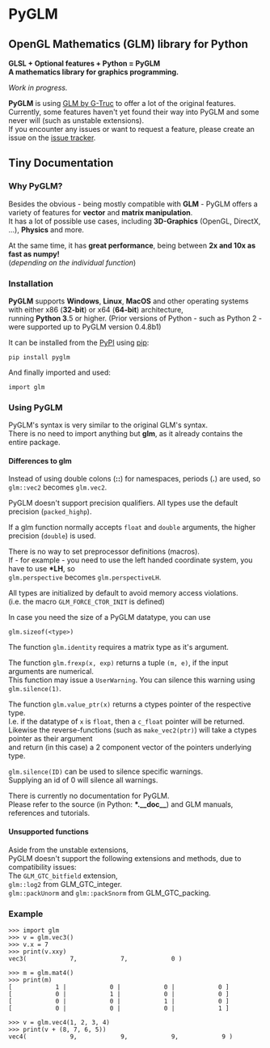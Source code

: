 # PyGLM  
## OpenGL Mathematics \(GLM\) library for Python  
**GLSL \+ Optional features \+ Python = PyGLM**  
**A mathematics library for graphics programming\.**  
  
*Work in progress\.*  
  
**PyGLM** is using [GLM by G\-Truc](https://glm.g-truc.net) to offer a lot of the original features\.    
Currently, some features haven't yet found their way into PyGLM and some never will \(such as unstable extensions\)\.  
If you encounter any issues or want to request a feature, please create an issue on the [issue tracker](https://github.com/Zuzu-Typ/PyGLM/issues)\.  
  
## Tiny Documentation  
### Why PyGLM?  
Besides the obvious \- being mostly compatible with **GLM** \- PyGLM offers a variety of features for **vector** and **matrix manipulation**\.  
It has a lot of possible use cases, including **3D\-Graphics** \(OpenGL, DirectX, \.\.\.\), **Physics** and more\.  
  
At the same time, it has **great performance**, being between **2x and 10x as fast as numpy\!**  
\(*depending on the individual function*\)  
### Installation  
**PyGLM** supports **Windows**, **Linux**, **MacOS** and other operating systems with either x86 \(**32\-bit**\) or x64 \(**64\-bit**\) architecture,   
running **Python 3**\.5 or higher\. \(Prior versions of Python \- such as Python 2 \- were supported up to PyGLM version 0\.4\.8b1\)  
  
It can be installed from the [PyPI](https://pypi.python.org/pypi/PyGLM) using [pip](https://pip.pypa.io/en/stable/):  

    pip install pyglm
  
And finally imported and used:  

    import glm
  
### Using PyGLM  
PyGLM's syntax is very similar to the original GLM's syntax\.  
There is no need to import anything but **glm**, as it already contains the entire package\.  
#### Differences to glm  
Instead of using double colons \(**::**\) for namespaces, periods \(**\.**\) are used, so  
`glm::vec2` becomes `glm.vec2`\.  
  
PyGLM doesn't support precision qualifiers\. All types use the default precision \(`packed_highp`\)\.  
  
If a glm function normally accepts `float` and `double` arguments, the higher precision \(`double`\) is used\.  
  
There is no way to set preprocessor definitions \(macros\)\.  
If \- for example \- you need to use the left handed coordinate system, you have to use **\*LH**, so  
`glm.perspective` becomes `glm.perspectiveLH`\.  
  
All types are initialized by default to avoid memory access violations\.  
\(i\.e\. the macro `GLM_FORCE_CTOR_INIT` is defined\)  
  
In case you need the size of a PyGLM datatype, you can use   

    glm.sizeof(<type>)
  
  
The function `glm.identity` requires a matrix type as it's argument\.  
  
The function `glm.frexp(x, exp)` returns a tuple `(m, e)`, if the input arguments are numerical\.  
This function may issue a `UserWarning`\. You can silence this warning using `glm.silence(1)`\.  
  
The function `glm.value_ptr(x)` returns a ctypes pointer of the respective type\.  
I\.e\. if the datatype of `x` is `float`, then a `c_float` pointer will be returned\.  
Likewise the reverse\-functions \(such as `make_vec2(ptr)`\) will take a ctypes pointer as their argument  
and return \(in this case\) a 2 component vector of the pointers underlying type\.  
  
`glm.silence(ID)` can be used to silence specific warnings\.  
Supplying an id of 0 will silence all warnings\.  
  
There is currently no documentation for PyGLM\.  
Please refer to the source \(in Python: **\*\.\_\_doc\_\_**\) and GLM manuals, references and tutorials\.  
  
#### Unsupported functions  
Aside from the unstable extensions,  
PyGLM doesn't support the following extensions and methods, due to compatibility issues:  
The `GLM_GTC_bitfield` extension,  
`glm::log2` from GLM\_GTC\_integer\.  
`glm::packUnorm` and `glm::packSnorm` from GLM\_GTC\_packing\.  
  
### Example  

    
    >>> import glm
    >>> v = glm.vec3()
    >>> v.x = 7
    >>> print(v.xxy)
    vec3(            7,            7,            0 )
    
    >>> m = glm.mat4()
    >>> print(m)
    [            1 |            0 |            0 |            0 ]
    [            0 |            1 |            0 |            0 ]
    [            0 |            0 |            1 |            0 ]
    [            0 |            0 |            0 |            1 ]
    
    >>> v = glm.vec4(1, 2, 3, 4)
    >>> print(v + (8, 7, 6, 5))
    vec4(            9,            9,            9,            9 )
